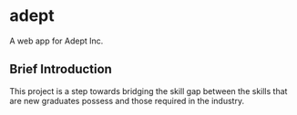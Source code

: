 # adept

A web app for Adept Inc.

## Brief Introduction

This project is a step towards bridging the skill gap between the skills that are new graduates possess and those required in the industry. 




